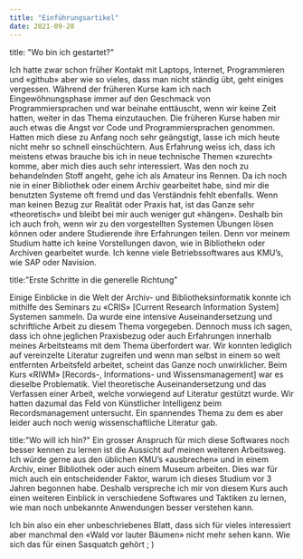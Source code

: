 ```yaml
---
title: "Einführungsartikel"
date: 2021-09-20
---
```


title: "Wo bin ich gestartet?"

Ich hatte zwar schon früher Kontakt mit Laptops, Internet, Programmieren und «github» aber wie so vieles, dass man nicht ständig übt, geht einiges vergessen. Während der früheren Kurse kam ich nach Eingewöhnungsphase immer auf den Geschmack von Programmiersprachen und war beinahe enttäuscht, wenn wir keine Zeit hatten, weiter in das Thema einzutauchen.
Die früheren Kurse haben mir auch etwas die Angst vor Code und Programmiersprachen genommen. Hatten mich diese zu Anfang noch sehr geängstigt, lasse ich mich heute nicht mehr so schnell einschüchtern. Aus Erfahrung weiss ich, dass ich meistens etwas brauche bis ich in neue technische Themen «zurecht» komme, aber mich dies auch sehr interessiert. 
Was den noch zu behandelnden Stoff angeht, gehe ich als Amateur ins Rennen. Da ich noch nie in einer Bibliothek oder einem Archiv gearbeitet habe, sind mir die benutzten Systeme oft fremd und das Verständnis fehlt ebenfalls. Wenn man keinen Bezug zur Realität oder Praxis hat, ist das Ganze sehr «theoretisch» und bleibt bei mir auch weniger gut «hängen». Deshalb bin ich auch froh, wenn wir zu den vorgestellten Systemen Übungen lösen können oder andere Studierende ihre Erfahrungen teilen. Denn vor meinem Studium hatte ich keine Vorstellungen davon, wie in Bibliothekn oder Archiven gearbeitet wurde. Ich kenne viele Betriebssoftwares aus KMU’s, wie SAP oder Navision.

title:"Erste Schritte in die generelle Richtung"

Einige Einblicke in die Welt der Archiv- und Bibliotheksinformatik konnte ich mithilfe des Seminars zu «CRIS» [Current Research Information System] Systemen sammeln. Da wurde eine intensive Auseinandersetzung und schriftliche Arbeit zu diesem Thema vorgegeben. Dennoch muss ich sagen, dass ich ohne jeglichen Praxisbezug oder auch Erfahrungen innerhalb meines Arbeitsteams mit dem Thema überfordert war. Wir konnten lediglich auf vereinzelte Literatur zugreifen und wenn man selbst in einem so weit entfernten Arbeitsfeld arbeitet, scheint das Ganze noch unwirklicher. 
Beim Kurs «RIWM» [Records-, Informations- und Wissensmanagement] war es dieselbe Problematik. Viel theoretische Auseinandersetzung und das Verfassen einer Arbeit, welche vorwiegend auf Literatur gestützt wurde. Wir hatten dazumal das Feld von Künstlicher Intelligenz beim Recordsmanagement untersucht. Ein spannendes Thema zu dem es aber leider auch noch wenig wissenschaftliche Literatur gab. 

title:"Wo will ich hin?"
Ein grosser Anspruch für mich diese Softwares noch besser kennen zu lernen ist die Aussicht auf meinen weiteren Arbeitsweg. Ich würde gerne aus den üblichen KMU’s «ausbrechen» und in einem Archiv, einer Bibliothek oder auch einem Museum arbeiten. Dies war für mich auch ein entscheidender Faktor, warum ich dieses Studium vor 3 Jahren begonnen habe. Deshalb verspreche ich mir von diesem Kurs auch einen weiteren Einblick in verschiedene Softwares und Taktiken zu lernen, wie man noch unbekannte Anwendungen besser verstehen kann.

Ich bin also ein eher unbeschriebenes Blatt, dass sich für vieles interessiert aber manchmal den «Wald vor lauter Bäumen» nicht mehr sehen kann. Wie sich das für einen Sasquatch gehört ; )


